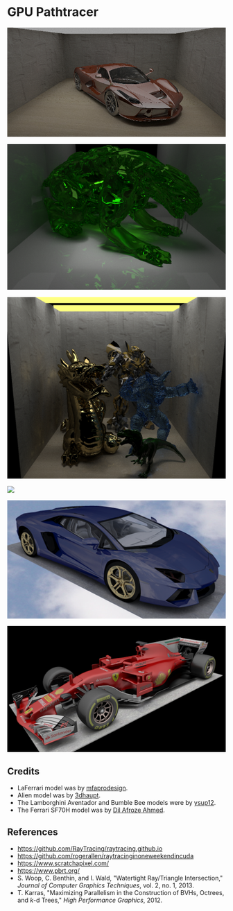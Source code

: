 # GPU Pathtracer

![](images/20200216_la_ferrari.jpg)

![](images/20200217_alien.jpg)

![](images/20200224_dragon.jpg)

![](images/20200110_dragon.jpg)

![](images/20200110_avent.jpg)

![](images/20191215_f1.jpg)

## Credits

* LaFerrari model was by [mfaprodesign](https://free3d.com/user/mfaprodesign).
* Alien model was by [3dhaupt](https://free3d.com/user/3dhaupt).
* The Lamborghini Aventador and Bumble Bee models were by [ysup12](https://free3d.com/user/ysup12).
* The Ferrari SF70H model was by [Dil Afroze Ahmed](https://free3d.com/user/dil_afroze).

## References

* https://github.com/RayTracing/raytracing.github.io
* https://github.com/rogerallen/raytracinginoneweekendincuda
* https://www.scratchapixel.com/
* https://www.pbrt.org/
* S. Woop, C. Benthin, and I. Wald, "Watertight Ray/Triangle Intersection," *Journal of Computer Graphics Techniques*, vol. 2, no. 1, 2013.
* T. Karras, "Maximizing Parallelism in the Construction of BVHs, Octrees, and *k*-d Trees," *High Performance Graphics*, 2012.
